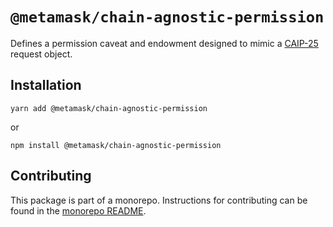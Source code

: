 # `@metamask/chain-agnostic-permission`

Defines a permission caveat and endowment designed to mimic a [CAIP-25](https://github.com/ChainAgnostic/CAIPs/blob/main/CAIPs/caip-25.md) request object.

## Installation

`yarn add @metamask/chain-agnostic-permission`

or

`npm install @metamask/chain-agnostic-permission`

## Contributing

This package is part of a monorepo. Instructions for contributing can be found in the [monorepo README](https://github.com/MetaMask/core#readme).
